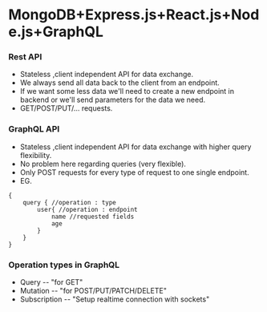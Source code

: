 # MongoDB+Express.js+React.js+Node.js+GraphQL

### Rest API
* Stateless ,client independent API for data exchange.
* We always send all data back to the client from an endpoint.
* If we want some less data we'll need to create a new endpoint in backend or we'll send parameters for the data we need.
* GET/POST/PUT/... requests.

### GraphQL API
* Stateless ,client independent API for data exchange with higher query flexibility.
* No problem here regarding queries (very flexible).
* Only POST requests for every type of request to one single endpoint.
* EG. 
```
{
    query { //operation : type
        user{ //operation : endpoint
            name //requested fields 
            age
        }
    }
}
```

### Operation types in GraphQL
* Query -- "for GET"
* Mutation -- "for POST/PUT/PATCH/DELETE"
* Subscription -- "Setup realtime connection with sockets"








